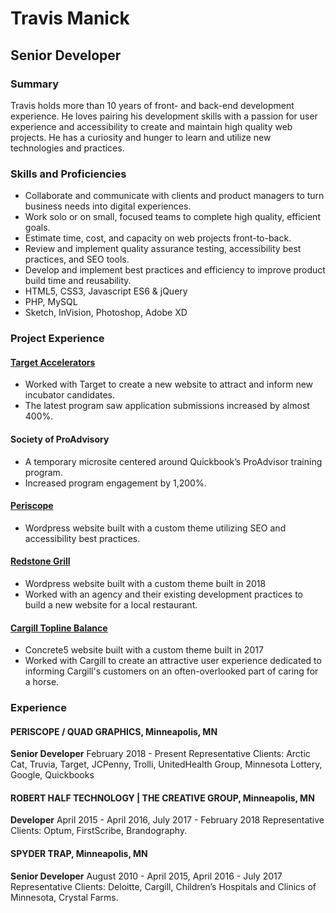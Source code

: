 # Travis Manick
## Senior Developer

### Summary
Travis holds more than 10 years of front- and back-end development experience. He loves pairing his development skills with a passion for user experience and accessibility to create and maintain high quality web projects. He has a curiosity and hunger to learn and utilize new technologies and practices.

### Skills and Proficiencies
- Collaborate and communicate with clients and product managers to turn business needs into digital experiences.
- Work solo or on small, focused teams to complete high quality, efficient goals.
- Estimate time, cost, and capacity on web projects front-to-back.
- Review and implement quality assurance testing, accessibility best practices, and SEO tools.
- Develop and implement best practices and efficiency to improve product build time and reusability.
- HTML5, CSS3, Javascript ES6 & jQuery
- PHP, MySQL
- Sketch, InVision, Photoshop, Adobe XD

### Project Experience
#### [Target Accelerators](https://targetaccelerators.com/)
- Worked with Target to create a new website to attract and inform new incubator candidates.
- The latest program saw application submissions increased by almost 400%.

#### Society of ProAdvisory
- A temporary microsite centered around Quickbook’s ProAdvisor training program.
- Increased program engagement by 1,200%.

#### [Periscope](https://www.periscope.com/)
- Wordpress website built with a custom theme utilizing SEO and accessibility best practices.

#### [Redstone Grill](http://www.redstonegrill.com/)
- Wordpress website built with a custom theme built in 2018
- Worked with an agency and their existing development practices to build a new website for a local restaurant.

#### [Cargill Topline Balance](http://toplinebalance.com/)
- Concrete5 website built with a custom theme built in 2017
- Worked with Cargill to create an attractive user experience dedicated to informing Cargill's customers on an often-overlooked part of caring for a horse.

### Experience
#### PERISCOPE / QUAD GRAPHICS, Minneapolis, MN
**Senior Developer** February 2018 - Present
Representative Clients: Arctic Cat, Truvia, Target, JCPenny, Trolli, UnitedHealth Group, Minnesota Lottery, Google, Quickbooks

#### ROBERT HALF TECHNOLOGY | THE CREATIVE GROUP, Minneapolis, MN 
**Developer** April 2015 - April 2016, July 2017 - February 2018
Representative Clients: Optum, FirstScribe, Brandography.

#### SPYDER TRAP, Minneapolis, MN 
**Senior Developer** August 2010 - April 2015, April 2016 - July 2017
Representative Clients: Deloitte, Cargill, Children’s Hospitals and Clinics of Minnesota, Crystal Farms.

